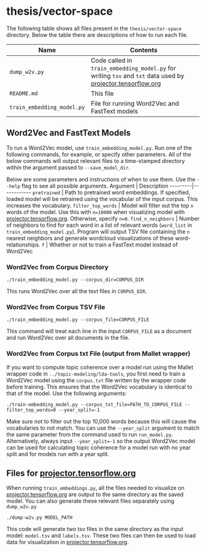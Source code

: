 # thesis/vector-space

The following table shows all files present in the `thesis/vector-space` directory. Below the table there are descriptions of how to run each file.

Name | Contents
-------|-------
`dump_w2v.py` | Code called in `train_embedding_model.py` for writing `tsv` and `txt` data used by [projector.tensorflow.org](projector.tensorflow.org)
`README.md` | This file
`train_embedding_model.py` | File for running Word2Vec and FastText models

## Word2Vec and FastText Models

To run a Word2Vec model, use `train_embedding_model.py`. Run one of the following commands, for example, or specify other parameters. All of the below commands will output relevant files to a time-stamped directory within the argument passed to `--save_model_dir`.

Below are some parameters and instructions of when to use them. Use the `--help` flag to see all possible arguments.
Argument | Description
---------|------------
`pretrained` | Path to pretrained word embeddings. If specified, loaded model will be retrained using the vocabular of the input corpus. This increases the vocabulary.
`filter_top_words` | Model will filter out the top `n` words of the model. Use this with `n=10000` when visualizing model with [projector.tensorflow.org](projector.tensorflow.org). Otherwise, specify `n=0`.
`find_n_neighbors` | Number of neighbors to find for each word in a list of relevant words (`word_list` in `train_embedding_model.py`). Program will output TSV file containing the `n` nearest neighbors and generate wordcloud visualizations of these word-relationships.
`f` | Whether or not to train a FastText model instead of Word2Vec

### Word2Vec from Corpus Directory
```
./train_embedding_model.py --corpus_dir=CORPUS_DIR
````

This runs Word2Vec over all the text files in `CORPUS_DIR`.

### Word2Vec from Corpus TSV File
```
./train_embedding_model.py --corpus_file=CORPUS_FILE
````

This command will treat each line in the input `CORPUS_FILE` as a document and run Word2Vec over all documents in the file.

### Word2Vec from Corpus txt File (output from Mallet wrapper)

If you want to compute topic coherence over a model run using the Mallet wrapper code in `../topic-modeling/lda-tools`, you first need to train a Word2Vec model using the `corpus.txt` file written by the wrapper code before training. This ensures that the Word2Vec vocabulary is identical to that of the model. Use the following arguments:

```
./train-embedding_model.py --corpus_txt_file=PATH_TO_CORPUS_FILE --filter_top_words=0 --year_split=-1
```
Make sure not to filter out the top 10,000 words because this will cause the vocabularies to not match. You can use the `--year_split` argument to match the same parameter from the command used to run `run_model.py`. Alternatively, always input `--year_split=-1` so the output Word2Vec model can be used for calculating topic coherence for a model run with no year split and for models run with a year split.



## Files for [projector.tensorflow.org](projector.tensorflow.org)

When running `train_embeddings.py`, all the files needed to visualize on [projector.tensorflow.org](projector.tensorflow.org) are output to the same directory as the saved model. You can also generate these relevant files separately using `dump_w2v.py`

```
./dump-w2v.py MODEL_PATH
```

This code will generate two tsv files in the same directory as the input model: `model.tsv` and `labels.tsv`. These two files can then be used to load data for visualization in [projector.tensorflow.org](projector.tensorflow.org).


